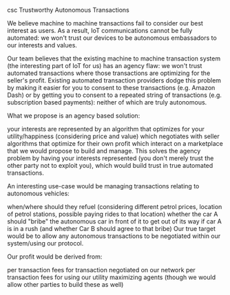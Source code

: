 csc
Trustworthy Autonomous Transactions

We believe machine to machine transactions fail to consider our best interest as users.
As a result, IoT communications cannot be fully automated: we won't trust our devices to be autonomous embassadors
to our interests and values.

Our team believes that the existing machine to machine transaction system (the interesting part of IoT for us) 
has an agency flaw: 
we won't trust automated transactions where those transactions are 
optimizing for the seller's profit. 
Existing automated transaction providers dodge this problem by 
making it easier for you to consent to these transactions (e.g. Amazon Dash) or 
by getting you to consent to a repeated string of transactions (e.g. subscription based payments):
neither of which are truly autonomous.

What we propose is an agency based solution:

your interests are represented by an algorithm that optimizes for your 
utility/happiness (considering price and value) which negotiates with 
seller algorithms that optimize for their own profit
which interact on a marketplace that we would propose to build and manage.
This solves the agency problem by having your interests 
represented (you don't merely trust the other party not to exploit you), 
which would build trust in true automated transactions.

An interesting use-case would be managing transactions relating to autonomous vehicles:

when/where should they refuel (considering different 
                                           petrol prices, 
                                           location of petrol stations, possible paying rides to that location)
whether the car A should "bribe" the autonomous car in 
front of it to get out of its way if car A is in a rush (and whether Car B should agree to that bribe)
Our true target would be to allow any autonomous
transactions to be negotiated within our system/using our protocol.

Our profit would be derived from:

per transaction fees for transaction negotiated on our network
per transaction fees for using our utility
maximizing agents (though we would allow other parties to build these as well)
